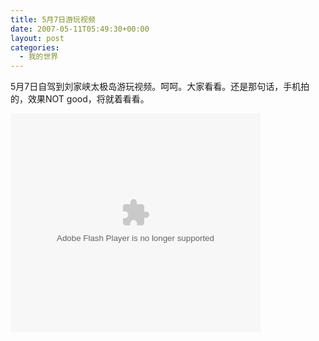 ```yaml
---
title: 5月7日游玩视频
date: 2007-05-11T05:49:30+00:00
layout: post
categories:
  - 我的世界
---
```


5月7日自驾到刘家峡太极岛游玩视频。呵呵。大家看看。还是那句话，手机拍的，效果NOT good，将就着看看。

<embed height="350" loop="true" menu="true" play="false" src="http://www.tudou.com/v/C0zZArY3MOU" type="application/x-shockwave-flash" width="400">
</embed>